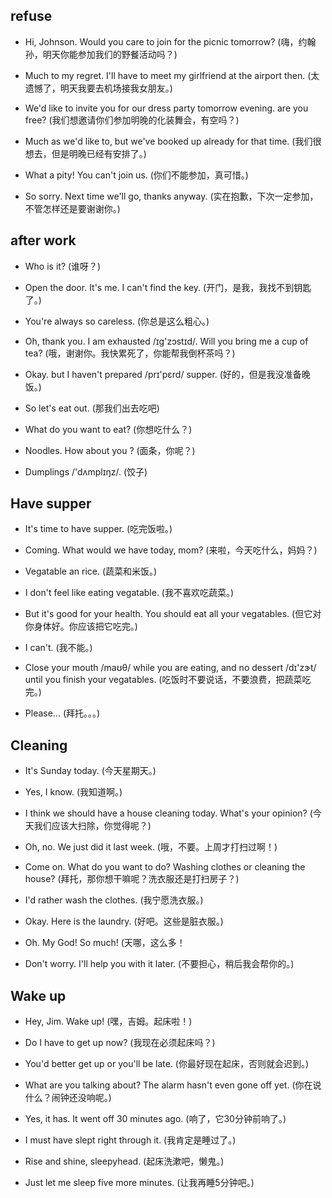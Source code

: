 ## refuse

- Hi, Johnson. Would you care to join for the picnic tomorrow? (嗨，约翰孙，明天你能参加我们的野餐活动吗？)

* Much to my regret. I'll have to meet my girlfriend at the airport then. (太遗憾了，明天我要去机场接我女朋友。)

- We'd like to invite you for our dress party tomorrow evening. are you free? (我们想邀请你们参加明晚的化装舞会，有空吗？)

* Much as we'd like to, but we've booked up already for that time. (我们很想去，但是明晚已经有安排了。)

- What a pity! You can't join us. (你们不能参加，真可惜。)

* So sorry. Next time we'll go, thanks anyway. (实在抱歉，下次一定参加，不管怎样还是要谢谢你。)

## after work

- Who is it? (谁呀？)

* Open the door. It's me. I can't find the key. (开门，是我，我找不到钥匙了。)

- You're always so careless. (你总是这么粗心。)

* Oh, thank you. I am exhausted /ɪɡ'zɔstɪd/. Will you bring me a cup of tea? (哦，谢谢你。我快累死了，你能帮我倒杯茶吗？)

- Okay. but I haven't prepared /prɪ'pɛrd/ supper. (好的，但是我没准备晚饭。)

* So let's eat out. (那我们出去吃吧)

- What do you want to eat? (你想吃什么？)

* Noodles. How about you ? (面条，你呢？)

- Dumplings /'dʌmplɪŋz/. (饺子)

## Have supper

- It's time to have supper. (吃完饭啦。)

* Coming. What would we have today, mom? (来啦，今天吃什么，妈妈？)

- Vegatable an rice. (蔬菜和米饭。)

* I don't feel like eating vegatable. (我不喜欢吃蔬菜。)

- But it's good for your health. You should eat all your vegatables. (但它对你身体好。你应该把它吃完。)

* I can't. (我不能。)

- Close your mouth /maʊθ/ while you are eating, and no dessert /dɪ'zɝt/ until you finish your vegatables. (吃饭时不要说话，不要浪费，把蔬菜吃完。)

* Please... (拜托。。。)

## Cleaning

- It's Sunday today. (今天星期天。)

* Yes, I know. (我知道啊。)

- I think we should have a house cleaning today. What's your opinion? (今天我们应该大扫除，你觉得呢？)

* Oh, no. We just did it last week. (哦，不要。上周才打扫过啊！)

- Come on. What do you want to do? Washing clothes or cleaning the house? (拜托，那你想干嘛呢？洗衣服还是打扫房子？)

* I'd rather wash the clothes. (我宁愿洗衣服。)

- Okay. Here is the laundry. (好吧。这些是脏衣服。)

* Oh. My God! So much! (天哪，这么多！

- Don't worry. I'll help you with it later. (不要担心，稍后我会帮你的。)

## Wake up

- Hey, Jim. Wake up! (嘿，吉姆。起床啦！)

* Do I have to get up now? (我现在必须起床吗？)

- You'd better get up or you'll be late. (你最好现在起床，否则就会迟到。)

* What are you talking about? The alarm hasn't even gone off yet. (你在说什么？闹钟还没响呢。)

- Yes, it has. It went off 30 minutes ago. (响了，它30分钟前响了。)

* I must have slept right through it. (我肯定是睡过了。)

- Rise and shine, sleepyhead. (起床洗漱吧，懒鬼。)

* Just let me sleep five more minutes. (让我再睡5分钟吧。)
